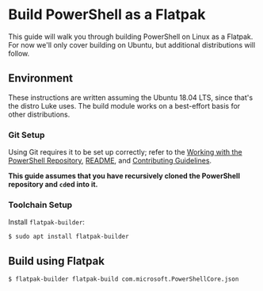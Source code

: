 # Build PowerShell as a Flatpak

This guide will walk you through building PowerShell on Linux as a Flatpak.
For now we'll only cover building on Ubuntu, but additional distributions will follow.

## Environment

These instructions are written assuming the Ubuntu 18.04 LTS, since that's the distro Luke uses.
The build module works on a best-effort basis for other distributions.

### Git Setup

Using Git requires it to be set up correctly;
refer to the [Working with the PowerShell Repository](../git/README.md),
[README](../../README.md), and [Contributing Guidelines](../../.github/CONTRIBUTING.md).

**This guide assumes that you have recursively cloned the PowerShell repository and `cd`ed into it.**

### Toolchain Setup

Install `flatpak-builder`:

```
$ sudo apt install flatpak-builder
```

## Build using Flatpak

```
$ flatpak-builder flatpak-build com.microsoft.PowerShellCore.json
```
